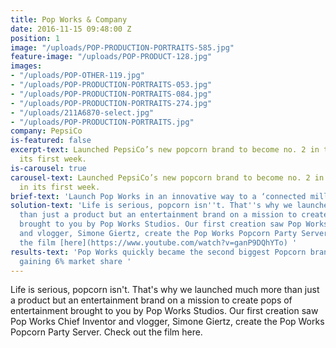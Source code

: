 ```yaml
---
title: Pop Works & Company
date: 2016-11-15 09:48:00 Z
position: 1
image: "/uploads/POP-PRODUCTION-PORTRAITS-585.jpg"
feature-image: "/uploads/POP-PRODUCT-128.jpg"
images:
- "/uploads/POP-OTHER-119.jpg"
- "/uploads/POP-PRODUCTION-PORTRAITS-053.jpg"
- "/uploads/POP-PRODUCTION-PORTRAITS-084.jpg"
- "/uploads/POP-PRODUCTION-PORTRAITS-274.jpg"
- "/uploads/211A6870-select.jpg"
- "/uploads/POP-PRODUCTION-PORTRAITS.jpg"
company: PepsiCo
is-featured: false
excerpt-text: Launched PepsiCo’s new popcorn brand to become no. 2 in the market in
  its first week.
is-carousel: true
carousel-text: Launched PepsiCo’s new popcorn brand to become no. 2 in the market
  in its first week.
brief-text: 'Launch Pop Works in an innovative way to a ‘connected millennial’ audience. '
solution-text: 'Life is serious, popcorn isn''t. That''s why we launched much more
  than just a product but an entertainment brand on a mission to create pops of entertainment
  brought to you by Pop Works Studios. Our first creation saw Pop Works Chief Inventor
  and vlogger, Simone Giertz, create the Pop Works Popcorn Party Server. Check out
  the film [here](https://www.youtube.com/watch?v=ganP9DQhYTo) '
results-text: 'Pop Works quickly became the second biggest Popcorn brand on the market
  gaining 6% market share '
---
```


Life is serious, popcorn isn't. That's why we launched much more than just a product but an entertainment brand on a mission to create pops of entertainment brought to you by Pop Works Studios. Our first creation saw Pop Works Chief Inventor and vlogger, Simone Giertz, create the Pop Works Popcorn Party Server. Check out the film here. 